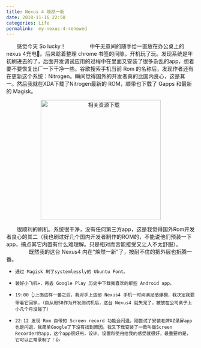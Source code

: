 ```yaml
---
title: Nexus 4 焕然一新
date: 2018-11-16 22:50
categories: Life
permalink:  my-nexus-4-renewed
---
```


　　感觉今天 So lucky！
　　<!-- more -->
　　中午无意间的随手给一直放在办公桌上的nexus 4充电🔋。后来趁着整理 chrome 书签的间隙，开机玩了玩。发现系统是年初刷进去的了，后面开发调试应用的过程中在里面又安装了很多杂乱的app，想着要不要恢复出厂一下干净一些。谷歌搜索手机当前 Rom 的名称后，发现作者还有在更新这个系统：Nitrogen。瞬间觉得国外的开发者真的比国内良心，这是其一。然后我就在XDA下载了Nitrogen最新的 ROM，顺带也下载了 Gapps 和最新的 Magisk。

<center><img src="https://i.loli.net/2019/07/30/5d401f60b18fa17019.png" alt="相关资源下载" width="320"/></center>

　　很顺利的刷机。系统很干净，没有任何第三方app，这是我觉得国外Rom开发者良心的其二（我也刷过好几个国内开发者制作的ROM的，不能说他们预装一下app，搞点其它内置有什么难理解。只是相对而言能接受又让人不太舒服）。
　　
　　既然我的这台 Nexus4 内在“焕然一新”了，按耐不住的把外层也折腾一番。
    
*     通过 Magisk 刷了systemlessly的 Ubuntu Font。
*     装好小飞机✈️，再去 Google Play 历史中下载我喜欢的那些 Android app。
*     19:00 👆上面这样一番之后，我对手上这部 Nexus4 手机一时间满足感爆棚，我决定我要带着它回家…（自从用S8作为开发测试机后，这台 Nexus4 就失宠了，被放在公司桌子上小几个月没碰了）
*     22:12 发现 Rom 自带的 Screen record 功能会闪退。刚尝试了安装老牌AZ录屏app也是闪退，我简单Google了下没有找到原因。我又下载安装了一款叫做Screen Recorder的app，这个app很好用，设计、设置和使用给我的感受就很好，最重要的是，它可以正常录制了！👍